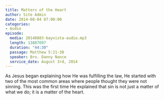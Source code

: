 ```yaml
---
title: Matters of the Heart
author: Site Admin
date: 2014-08-04 07:00:00
categories:
- Audio
episode:
  media: 20140803-bayvista-audio.mp3
  length: 13887697
  duration: "44:30"
  passage: Matthew 5:21-30
  speaker: Bro. Danny Nance
  service_date: August 3rd, 2014
---
```

As Jesus began explaining how He was fulfilling the law, He started with two of the most common areas where people thought they were not sinning. This was the first time He explained that sin is not just a matter of what we do; it is a matter of the heart.